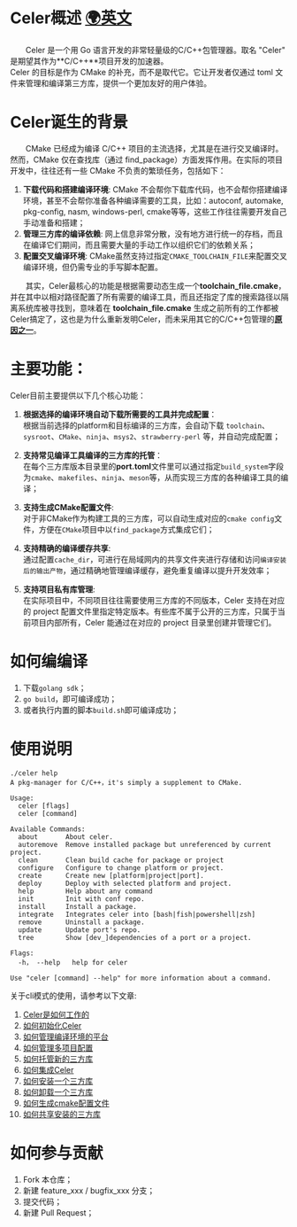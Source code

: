 # Celer概述 [🌍英文](../en-US/README.md)

&emsp;&emsp;Celer 是一个用 Go 语言开发的非常轻量级的C/C++包管理器。取名 "Celer" 是期望其作为**C/C++**项目开发的加速器。  
Celer 的目标是作为 CMake 的补充，而不是取代它。它让开发者仅通过 toml 文件来管理和编译第三方库，提供一个更加友好的用户体验。

# Celer诞生的背景

&emsp;&emsp;CMake 已经成为编译 C/C++ 项目的主流选择，尤其是在进行交叉编译时。然而，CMake 仅在查找库（通过 find_package）方面发挥作用。在实际的项目开发中，往往还有一些 CMake 不负责的繁琐任务，包括如下：

1. **下载代码和搭建编译环境**: CMake 不会帮你下载库代码，也不会帮你搭建编译环境，甚至不会帮你准备各种编译需要的工具，比如：autoconf, automake, pkg-config, nasm, windows-perl, cmake等等，这些工作往往需要开发自己手动准备和搭建；
2. **管理三方库的编译依赖**: 网上信息非常分散，没有地方进行统一的存档，而且在编译它们期间，而且需要大量的手动工作以组织它们的依赖关系；
3. **配置交叉编译环境**: CMake虽然支持过指定`CMAKE_TOOLCHAIN_FILE`来配置交叉编译环境，但仍需专业的手写脚本配置。

&emsp;&emsp;其实，Celer最核心的功能是根据需要动态生成一个**toolchain_file.cmake**， 并在其中以相对路径配置了所有需要的编译工具，而且还指定了库的搜索路径以隔离系统库被寻找到，意味着在 **toolchain_file.cmake** 生成之前所有的工作都被Celer搞定了，这也是为什么重新发明Celer，而未采用其它的C/C++包管理的[**原因之一**](./00_why_reinvent_celer.md)。

# 主要功能：

Celer目前主要提供以下几个核心功能：

1. **根据选择的编译环境自动下载所需要的工具并完成配置**：  
根据当前选择的platform和目标编译的三方库，会自动下载 `toolchain`、`sysroot`、`CMake`、`ninja`、`msys2`、`strawberry-perl` 等，并自动完成配置；

2. **支持常见编译工具编译的三方库的托管**：  
在每个三方库版本目录里的**port.toml**文件里可以通过指定`build_system`字段为`cmake`、`makefiles`、`ninja`、`meson`等，从而实现三方库的各种编译工具的编译；

3. **支持生成CMake配置文件**:  
对于非CMake作为构建工具的三方库，可以自动生成对应的`cmake config`文件，方便在`CMake`项目中以`find_package`方式集成它们；

4. **支持精确的编译缓存共享**:  
通过配置`cache_dir`，可进行在局域网内的共享文件夹进行存储和访问`编译安装后的输出产物`，通过精确地管理编译缓存，避免重复编译以提升开发效率；

5. **支持项目私有库管理**:  
在实际项目中，不同项目往往需要使用三方库的不同版本，Celer 支持在对应的 project 配置文件里指定特定版本。有些库不属于公开的三方库，只属于当前项目内部所有，Celer 能通过在对应的 project 目录里创建并管理它们。

# 如何编编译

1. 下载`golang sdk`；
2. `go build`，即可编译成功；
3. 或者执行内置的脚本`build.sh`即可编译成功；

# 使用说明

```
./celer help
A pkg-manager for C/C++，it's simply a supplement to CMake.

Usage:
  celer [flags]
  celer [command]

Available Commands:
  about       About celer.
  autoremove  Remove installed package but unreferenced by current project.
  clean       Clean build cache for package or project
  configure   Configure to change platform or project.
  create      Create new [platform|project|port].
  deploy      Deploy with selected platform and project.
  help        Help about any command
  init        Init with conf repo.
  install     Install a package.
  integrate   Integrates celer into [bash|fish|powershell|zsh]
  remove      Uninstall a package.
  update      Update port's repo.
  tree        Show [dev_]dependencies of a port or a project.

Flags:
  -h， --help   help for celer

Use "celer [command] --help" for more information about a command.
```

关于cli模式的使用，请参考以下文章:

1. [Celer是如何工作的](./01_how_it_works.md)
2. [如何初始化Celer](./02_how_to_init.md)
3. [如何管理编译环境的平台](./03_how_to_manager_platform.md)
4. [如何管理多项目配置](./04_how_to_manager_project.md)
5. [如何托管新的三方库](./05_how_to_add_port.md)
8. [如何集成Celer](./06_how_to_integrate.md)
9. [如何安装一个三方库](./07_how_to_install.md)
10. [如何卸载一个三方库](./08_how_to_remove.md)
11. [如何生成cmake配置文件](./09_how_to_generate_cmake_config.md)
12. [如何共享安装的三方库 ](./10_how_to_share_installed_libraries.md)

# 如何参与贡献

1.  Fork 本仓库；
2.  新建 feature_xxx / bugfix_xxx 分支；
3.  提交代码；
4.  新建 Pull Request；